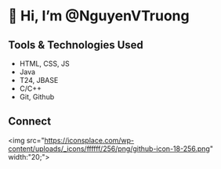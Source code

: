 # 👋 Hi, I’m @NguyenVTruong
## Tools & Technologies Used
- HTML, CSS, JS
- Java
- T24, JBASE
- C/C++
- Git, Github
## Connect


<img src="https://iconsplace.com/wp-content/uploads/_icons/ffffff/256/png/github-icon-18-256.png" width:"20;"></img>

